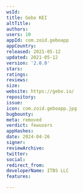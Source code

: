 ```yaml
---
wsId: 
title: Gebo KEI
altTitle: 
authors: 
users: 10
appId: com.zoid.geboapp
appCountry: 
released: 2021-05-12
updated: 2021-05-12
version: '2.0.0'
stars: 
ratings: 
reviews: 
size: 
website: https://gebo.io/
repository: 
issue: 
icon: com.zoid.geboapp.jpg
bugbounty: 
meta: removed
verdict: fewusers
appHashes: 
date: 2024-04-26
signer: 
reviewArchive: 
twitter: 
social: 
redirect_from: 
developerName: ITBS LLC
features: 

---
```


